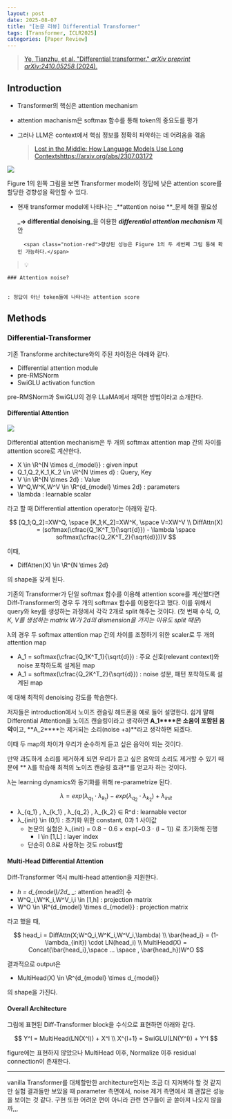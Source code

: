 ```yaml
---
layout: post
date: 2025-08-07
title: "[논문 리뷰] Differential Transformer"
tags: [Transformer, ICLR2025]
categories: [Paper Review]
---
```


> [Ye, Tianzhu, et al. "Differential transformer." ](https://arxiv.org/abs/2410.05258)[_arXiv preprint arXiv:2410.05258_](https://arxiv.org/abs/2410.05258)[ (2024).](https://arxiv.org/abs/2410.05258)



## Introduction

- Transformer의 핵심은 attention mechanism
- attention machanism은 softmax 함수를 통해 token의 중요도를 평가
- 그러나 LLM은 context에서 핵심 정보를 정확히 파악하는 데 어려움을 겪음

	> [Lost in the Middle: How Language Models Use Long Contextshttps://arxiv.org/abs/2307.03172](https://arxiv.org/abs/2307.03172)


![](https://prod-files-secure.s3.us-west-2.amazonaws.com/542b861c-36a8-4051-84e5-8804b6728dba/9083ea56-691a-4752-ae26-47f403431ac8/image.png?X-Amz-Algorithm=AWS4-HMAC-SHA256&X-Amz-Content-Sha256=UNSIGNED-PAYLOAD&X-Amz-Credential=ASIAZI2LB466QW475UI6%2F20250930%2Fus-west-2%2Fs3%2Faws4_request&X-Amz-Date=20250930T040100Z&X-Amz-Expires=3600&X-Amz-Security-Token=IQoJb3JpZ2luX2VjEFwaCXVzLXdlc3QtMiJHMEUCIQC7f5ghHmTFRVzLzpHQxFXKXRNqWjavXY2RXp8%2BNbztcQIgGQV9aNQC9GbEByqD%2Fl68IqydrrCOptzdsROtHEMQqTIqiAQI5f%2F%2F%2F%2F%2F%2F%2F%2F%2F%2FARAAGgw2Mzc0MjMxODM4MDUiDOeClkDxRgAdQA05IyrcA%2BM%2BTNWDypJFP6ud3vD0qGLpujXjJm49HgSEaOane%2B2X4WwSy6M4uwfZ6IFG1UPlt8VrHiGdlwVkkJkqCs4U02Lx6xLmh2QzQYe1UIznuPvuPQZ4OSugYSVH9Ti9QXETgd4wfS0yn3plY6O%2B8tsGbqhKxnXHMeKN06uvm9rdoPm%2B6YObdOnpY6UTx29jXuwxezNbky4mnz6haKoBmUVpsb4x02%2FQCGsZxKyUz9Wh0uaFxc2lTXUAx80hWYfOkqOWrqpoYbDxztZ9V5Fg9y%2F2GFy1CVvWNOee%2BWqLospQsmt8oxg0Rl60A2KEZR6p6LSIpMIJq9LJkE%2FsoBmMSpjvbpCB%2FDTVl6ktoQircW3vsc4dralokHE1tFZG8AHEDA3xLqkCBOJ%2BgFYmcnfLMo3C4cUJiqx0m3WSUvKdgY0%2BJXrMd%2BH0BZRU%2FOyTfvFe2qMtyqx5RNjKkGvP7lncujyA541btH3hzZfZxavBBE9Mgf9uvPxcguFy0oTsNK3bWrmq4e3qx%2B28iNTh1gXExUZ%2Fhs3ktSYvVnO8h39IzaRZDWxZihsjGaVGMwShl0%2F8nVHsj6x6cevHYwhfxn1O8%2FxQ2YxmjYCSvZuINXchMqW4NCEaGCx7GLgvb70LdnWTML6o7cYGOqUBUmeRXjamo5IOdOC418wUFwfcQ5IWQH6Mp8VQVnLTh%2BlwE%2B5C%2F8A%2Fzg%2F%2F1R8picEg7tXTn%2BF5m7jnZqHrQCFJAIS2N3dzI46sNQT%2B3LtPwJW50cYSwwxsdX41Nal54eYRHaTMUON5Yu%2FAOungGNtd0HyLdgHuij9%2FYhiiDBTZjyGtUQPcGy0eDyW8apww41fK5NKrgL1Q%2FSUsPNWCSzKtUIFrReYG&X-Amz-Signature=1f1ed62569f58d8c4097c34d525a7ceb3e983e33761df1b28f5f1d76933df9ef&X-Amz-SignedHeaders=host&x-amz-checksum-mode=ENABLED&x-id=GetObject)


Figure 1의 왼쪽 그림을 보면 Transformer model이 정답에 낮은 attention score를 할당한 경향성을 확인할 수 있다.

- 현재 transformer model에 나타나는 _**attention noise **_문제 해결 필요성

	_**→ differential denoising**_을 이용한 _**differential attention mechanism**_ 제안


		<span class="notion-red">향상된 성능은 Figure 1의 두 세번째 그림 통해 확인 가능하다.</span>


> 💡 


	### Attention noise?


	: 정답이 아닌 token들에 나타나는 attention score



## Methods



### Differential-Transformer


기존 Transforme architecture와의 주된 차이점은 아래와 같다.

- Differential attention module
- pre-RMSNorm
- SwiGLU activation function

pre-RMSNorm과 SwiGLU의 경우 LLaMA에서 채택한 방법이라고 소개한다.



#### Differential Attention


![](https://prod-files-secure.s3.us-west-2.amazonaws.com/542b861c-36a8-4051-84e5-8804b6728dba/116d70b2-1963-4810-9167-f4c7d8a06e8f/image.png?X-Amz-Algorithm=AWS4-HMAC-SHA256&X-Amz-Content-Sha256=UNSIGNED-PAYLOAD&X-Amz-Credential=ASIAZI2LB466QW475UI6%2F20250930%2Fus-west-2%2Fs3%2Faws4_request&X-Amz-Date=20250930T040100Z&X-Amz-Expires=3600&X-Amz-Security-Token=IQoJb3JpZ2luX2VjEFwaCXVzLXdlc3QtMiJHMEUCIQC7f5ghHmTFRVzLzpHQxFXKXRNqWjavXY2RXp8%2BNbztcQIgGQV9aNQC9GbEByqD%2Fl68IqydrrCOptzdsROtHEMQqTIqiAQI5f%2F%2F%2F%2F%2F%2F%2F%2F%2F%2FARAAGgw2Mzc0MjMxODM4MDUiDOeClkDxRgAdQA05IyrcA%2BM%2BTNWDypJFP6ud3vD0qGLpujXjJm49HgSEaOane%2B2X4WwSy6M4uwfZ6IFG1UPlt8VrHiGdlwVkkJkqCs4U02Lx6xLmh2QzQYe1UIznuPvuPQZ4OSugYSVH9Ti9QXETgd4wfS0yn3plY6O%2B8tsGbqhKxnXHMeKN06uvm9rdoPm%2B6YObdOnpY6UTx29jXuwxezNbky4mnz6haKoBmUVpsb4x02%2FQCGsZxKyUz9Wh0uaFxc2lTXUAx80hWYfOkqOWrqpoYbDxztZ9V5Fg9y%2F2GFy1CVvWNOee%2BWqLospQsmt8oxg0Rl60A2KEZR6p6LSIpMIJq9LJkE%2FsoBmMSpjvbpCB%2FDTVl6ktoQircW3vsc4dralokHE1tFZG8AHEDA3xLqkCBOJ%2BgFYmcnfLMo3C4cUJiqx0m3WSUvKdgY0%2BJXrMd%2BH0BZRU%2FOyTfvFe2qMtyqx5RNjKkGvP7lncujyA541btH3hzZfZxavBBE9Mgf9uvPxcguFy0oTsNK3bWrmq4e3qx%2B28iNTh1gXExUZ%2Fhs3ktSYvVnO8h39IzaRZDWxZihsjGaVGMwShl0%2F8nVHsj6x6cevHYwhfxn1O8%2FxQ2YxmjYCSvZuINXchMqW4NCEaGCx7GLgvb70LdnWTML6o7cYGOqUBUmeRXjamo5IOdOC418wUFwfcQ5IWQH6Mp8VQVnLTh%2BlwE%2B5C%2F8A%2Fzg%2F%2F1R8picEg7tXTn%2BF5m7jnZqHrQCFJAIS2N3dzI46sNQT%2B3LtPwJW50cYSwwxsdX41Nal54eYRHaTMUON5Yu%2FAOungGNtd0HyLdgHuij9%2FYhiiDBTZjyGtUQPcGy0eDyW8apww41fK5NKrgL1Q%2FSUsPNWCSzKtUIFrReYG&X-Amz-Signature=e5f7b7523b5072074f75f4c7ce81f4e5320388ce38cecc353f4184de110ec6f7&X-Amz-SignedHeaders=host&x-amz-checksum-mode=ENABLED&x-id=GetObject)


Differential attention mechanism은 두 개의 softmax attention map 간의 차이를 attention score로 계산한다.

- X \in \R^{N \times d\_{model}} : given input
- Q\_1,Q\_2,K\_1,K\_2 \in \R^{N \times d} : Query, Key
- V \in \R^{N \times 2d} : Value
- W^Q,W^K,W^V \in \R^{d\_{model} \times 2d} : parameters
- \lambda : learnable scalar

라고 할 때 Differential attention operator는 아래와 같다.


$$
[Q_1;Q_2]=XW^Q, \space [K_1;K_2]=XW^K, \space V=XW^V \\
DiffAttn(X) = (softmax(\cfrac{Q_1K^T_1}{\sqrt{d}}) - \lambda \space softmax(\cfrac{Q_2K^T_2}{\sqrt{d}}))V
$$


이때,

- DiffAtten(X) \in \R^{N \times 2d}

의 shape을 갖게 된다.


기존의 Transformer가 단일 softmax 함수를 이용해 attention score를 계산했다면 Diff-Transformer의 경우 두 개의 softmax 함수를 이용한다고 했다. 이를 위해서 query와 key를 생성하는 과정에서 각각 2개로 split 해주는 것이다. <span class="notion-red">(첫 번째 수식, </span><span class="notion-red">_Q, K, V를 생성하는 matrix W가 2d의 dismension을 가지는 이유도 split 때문_</span><span class="notion-red">)</span>


 λ의 경우 두 softmax attention map 간의 차이를 조정하기 위한 scaler로 두 개의 attention map

- A\_1 = softmax(\cfrac{Q\_1K^T\_1}{\sqrt{d}}) : 주요 신호(relevant context)와 noise 포착하도록 설계된 map
- A\_1 = softmax(\cfrac{Q\_2K^T\_2}{\sqrt{d}}) : noise 성분, 패턴 포착하도록 설계된 map 

에 대해 최적의 denoising 강도를 학습한다.


저자들은 introduction에서 노이즈 캔슬링 헤드폰을 예로 들어 설명한다. 쉽게 말해 Differential Attention을 노이즈 캔슬링이라고 생각하면 **A\_1****은 소음이 포함된 음악**이고, **A\_2****는 제거되는 소리(noise +a)**라고 생각하면 되겠다. 


이때 두 map의 차이가 우리가 순수하게 듣고 싶은 음악이 되는 것이다. 


만약 과도하게 소리를 제거하게 되면 우리가 듣고 싶은 음악의 소리도 제거할 수 있기 때문에 ** λ를 학습해 최적의 노이즈 캔슬링 효과**를 얻고자 하는 것이다.


λ는 learning dynamics와 동기화를 위해 re-parametrize 된다.


$$
\lambda = exp(\lambda_{q_1} \cdot \lambda_{k_1}) - exp(\lambda_{q_2} \cdot \lambda_{k_2}) + \lambda_{init}
$$

- λ\_{q\_1} , λ\_{k\_1} , λ\_{q\_2} , λ\_{k\_2} ∈ R^d : learnable vector
- λ\_{init} \in (0,1) : 초기화 위한 constant, 0과 1 사이값
	- 논문의 실험은 λ\_{init} = 0.8 − 0.6 × exp(−0.3 · (l − 1)) 로 초기화해 진행
		- l \in [1,L] : layer index
	- 단순히 0.8로 사용하는 것도 robust함


#### **Multi-Head Differential Attention**


Diff-Transformer 역시 multi-head attention을 지원한다.

- _h = d\_{model}/2d__ _: attention head의 수
- W^Q\_i,W^K\_i,W^V\_i,i \in [1,h] : projection matrix
- W^O \in \R^{d\_{model} \times d\_{model}} : projection matrix

라고 했을 때,


$$
head_i = DiffAttn(X;W^Q_i,W^K_i,W^V_i,\lambda) \\
\bar{head_i} = (1-\lambda_{init}) \cdot LN(head_i) \\
MultiHead(X) = Concat(\bar{head_i},\space ... \space , \bar{head_h})W^O
$$


결과적으로 output은

- MultiHead(X) \in \R^{d\_{model} \times d\_{model}}

의 shape을 가진다.



#### Overall Architecture


그림에 표현된 Diff-Transformer block을 수식으로 표현하면 아래와 같다.


$$
Y^l = MultiHead(LN(X^l)) + X^l \\
X^{l+1} = SwiGLU(LN(Y^l)) + Y^l
$$


figure에는 표현하지 않았으나 MultiHead 이후, Normalize 이후 residual connection이 존재한다.


---


vanilla Transformer를 대체할만한 architecture인지는 조금 더 지켜봐야 할 것 같지만 실험 결과들만 보았을 때 parameter 측면에서, noise 제거 측면에서 꽤 괜찮은 성능을 보이는 것 같다. 구현 또한 어려운 편이 아니라 관련 연구들이 곧 쏟아져 나오지 않을까,,,

